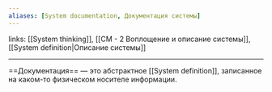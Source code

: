 ```yaml
---
aliases: [System documentation, Документация системы]
---
```

links: [[System thinking]], [[СМ - 2 Воплощение и описание системы]], [[System definition|Описание системы]]

---

==Документация== — это абстрактное [[System definition]], записанное на каком-то физическом носителе информации.